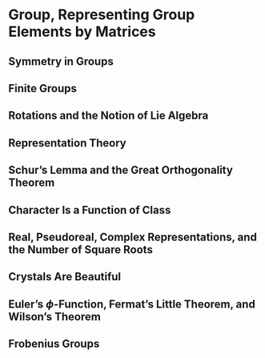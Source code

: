 # Group, Representing Group Elements by Matrices


## Symmetry in Groups

## Finite Groups

## Rotations and the Notion of Lie Algebra

## Representation Theory

## Schur’s Lemma and the Great Orthogonality Theorem

## Character Is a Function of Class

## Real, Pseudoreal, Complex Representations, and the Number of Square Roots

## Crystals Are Beautiful

## Euler’s $\phi$-Function, Fermat’s Little Theorem, and Wilson’s Theorem

## Frobenius Groups